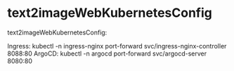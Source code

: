 # text2imageWebKubernetesConfig
text2imageWebKubernetesConfig:


Ingress:
kubectl -n ingress-nginx port-forward svc/ingress-nginx-controller 8088:80
ArgoCD:
kubectl -n argocd port-forward svc/argocd-server 8080:80
